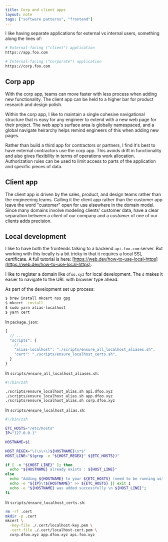 ```yaml
---
title: Corp and client apps
layout: note
tags: ["software patterns", "frontend"]
---
```


I like having separate applications for external vs internal users, something along the lines of:

```sh
# External-facing ("client") application
https://app.foo.com

# Internal-facing ("corporate") application
https://corp.foo.com
```

## Corp app

With the corp app, teams can move faster with less process when adding new functionality. The client app can be held to a higher bar for product research and design polish.

Within the corp app, I like to maintain a single cohesive navigational structure that is easy for any engineer to extend with a new web page for their project. The web app's surface area is globally namespaced, and a global navigate heirarchy helps remind engineers of this when adding new pages.

Rather than build a third app for contractors or partners, I find it's best to have external contractors use the corp app. This avoids drift in functionality and also gives flexibility in terms of operations work allocation. Authorization rules can be used to limit access to parts of the application and specific pieces of data.

## Client app

The client app is driven by the sales, product, and design teams rather than the engineering teams. Calling it the client app rather than the customer app leave the word "customer" open for use elsewhere in the domain model. Since many domains involve modeling clients' customer data, have a clear separation between a _client_ of our company and a _customer_ of one of our clients adds precision.

## Local development

I like to have both the frontends talking to a backend `api.foo.com` server. But working with this locally is a bit tricky in that it requires a local SSL certificate. A full tutorial is here: [https://web.dev/how-to-use-local-https](https://web.dev/how-to-use-local-https).

I like to register a domain like `dfoo.xyz` for local development. The `d` makes it easier to navigate to the URL with browser type ahead.

As part of the development set up process:

```sh
$ brew install mkcert nss gpg
$ mkcert -install
$ sudo yarn alias-localhost
$ yarn cert
```

In `package.json`:

```js
{
  // ...
  "scripts": {
    // ...
    "alias-localhost": "./scripts/ensure_all_localhost_aliases.sh",
    "cert": "./scripts/ensure_localhost_certs.sh",
  }
}
```

In `scripts/ensure_all_localhost_aliases.sh`:

```sh
#!/bin/zsh

./scripts/ensure_localhost_alias.sh api.dfoo.xyz
./scripts/ensure_localhost_alias.sh app.dfoo.xyz
./scripts/ensure_localhost_alias.sh corp.dfoo.xyz
```

In `scripts/ensure_localhost_alias.sh`:

```sh
#!/bin/zsh

ETC_HOSTS="/etc/hosts"
IP="127.0.0.1"

HOSTNAME=$1

HOST_REGEX="\(\s\+\)${HOSTNAME}\s*$"
HOST_LINE="$(grep -e "${HOST_REGEX}" ${ETC_HOSTS})"

if [ -n "${HOST_LINE}" ]; then
  echo "${HOSTNAME} already exists : ${HOST_LINE}"
else
  echo "Adding ${HOSTNAME} to your ${ETC_HOSTS} (need to be running with sudo)";
  echo -e "${IP}\t${HOSTNAME}" >> ${ETC_HOSTS} || exit 1
  echo -e "${HOSTNAME} was added successfully \n ${HOST_LINE}";
fi
```

In `scripts/ensure_localhost_certs.sh`:

```sh
rm -rf .cert
mkdir -p .cert
mkcert \
  -key-file ./.cert/localhost-key.pem \
  -cert-file ./.cert/localhost-cert.pem \
  corp.dfoo.xyz app.dfoo.xyz api.foo.xyz
```
